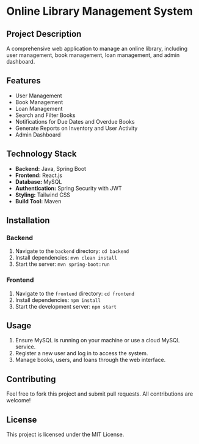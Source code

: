 # Online Library Management System

## Project Description
A comprehensive web application to manage an online library, including user management, book management, loan management, and admin dashboard.

## Features
- User Management
- Book Management
- Loan Management
- Search and Filter Books
- Notifications for Due Dates and Overdue Books
- Generate Reports on Inventory and User Activity
- Admin Dashboard

## Technology Stack
- **Backend:** Java, Spring Boot
- **Frontend:** React.js
- **Database:** MySQL
- **Authentication:** Spring Security with JWT
- **Styling:** Tailwind CSS
- **Build Tool:** Maven

## Installation

### Backend
1. Navigate to the `backend` directory: `cd backend`
2. Install dependencies: `mvn clean install`
3. Start the server: `mvn spring-boot:run`

### Frontend
1. Navigate to the `frontend` directory: `cd frontend`
2. Install dependencies: `npm install`
3. Start the development server: `npm start`

## Usage
1. Ensure MySQL is running on your machine or use a cloud MySQL service.
2. Register a new user and log in to access the system.
3. Manage books, users, and loans through the web interface.

## Contributing
Feel free to fork this project and submit pull requests. All contributions are welcome!

## License
This project is licensed under the MIT License.
